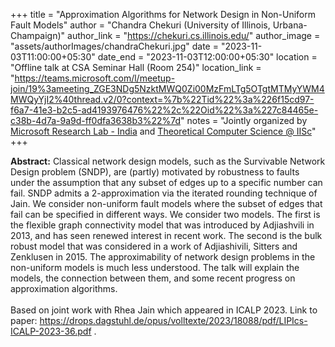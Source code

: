 +++
title = "Approximation Algorithms for Network Design in Non-Uniform Fault Models"
author = "Chandra Chekuri (University of Illinois, Urbana-Champaign)"
author_link = "https://chekuri.cs.illinois.edu/"
author_image = "assets/authorImages/chandraChekuri.jpg"
date = "2023-11-03T11:00:00+05:30"
date_end = "2023-11-03T12:00:00+05:30"
location = "Offline talk at CSA Seminar Hall (Room 254)"
location_link = "https://teams.microsoft.com/l/meetup-join/19%3ameeting_ZGE3NDg5NzktMWQ0Zi00MzFmLTg5OTgtMTMyYWM4MWQyYjI2%40thread.v2/0?context=%7b%22Tid%22%3a%226f15cd97-f6a7-41e3-b2c5-ad4193976476%22%2c%22Oid%22%3a%227c84465e-c38b-4d7a-9a9d-ff0dfa3638b3%22%7d"
notes = "Jointly organized by <a href = "https://www.microsoft.com/en-us/research/lab/microsoft-research-india/" target= "_blank">Microsoft Research Lab - India</a> and <a href='https://www.csa.iisc.ac.in/theoretical-computer-science/' target= "_blank">Theoretical Computer Science @ IISc</a>"
+++

<b>Abstract:</b>
Classical network design models, such as the Survivable Network Design problem (SNDP), are (partly) motivated by 
robustness to faults under the assumption that any subset of edges up to a specific number can fail. SNDP admits a 
2-approximation via the iterated rounding technique of Jain. We consider non-uniform fault models
where the subset of edges that fail can be specified in different ways. We consider two models. The first is the
flexible graph connectivity model that was introduced by Adjiashvili in 2013, and has seen renewed interest
in recent work. The second is the bulk robust model that was considered in a work of Adjiashivili, Sitters and 
Zenklusen in 2015. The approximability of  network design problems in the non-uniform models is much less understood.
The talk will explain the models, the connection between them, and some recent progress on
approximation algorithms.
<br><br>
Based on joint work with Rhea Jain which appeared in ICALP 2023.
Link to paper: <a href="https://drops.dagstuhl.de/opus/volltexte/2023/18088/pdf/LIPIcs-ICALP-2023-36.pdf">
https://drops.dagstuhl.de/opus/volltexte/2023/18088/pdf/LIPIcs-ICALP-2023-36.pdf
</a>.